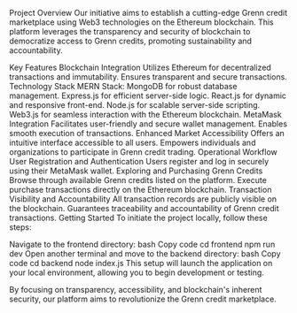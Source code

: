 Project Overview
Our initiative aims to establish a cutting-edge Grenn credit marketplace using Web3 technologies on the Ethereum blockchain. This platform leverages the transparency and security of blockchain to democratize access to Grenn credits, promoting sustainability and accountability.

Key Features
Blockchain Integration
Utilizes Ethereum for decentralized transactions and immutability.
Ensures transparent and secure transactions.
Technology Stack
MERN Stack:
MongoDB for robust database management.
Express.js for efficient server-side logic.
React.js for dynamic and responsive front-end.
Node.js for scalable server-side scripting.
Web3.js for seamless interaction with the Ethereum blockchain.
MetaMask Integration
Facilitates user-friendly and secure wallet management.
Enables smooth execution of transactions.
Enhanced Market Accessibility
Offers an intuitive interface accessible to all users.
Empowers individuals and organizations to participate in Grenn credit trading.
Operational Workflow
User Registration and Authentication
Users register and log in securely using their MetaMask wallet.
Exploring and Purchasing Grenn Credits
Browse through available Grenn credits listed on the platform.
Execute purchase transactions directly on the Ethereum blockchain.
Transaction Visibility and Accountability
All transaction records are publicly visible on the blockchain.
Guarantees traceability and accountability of Grenn credit transactions.
Getting Started
To initiate the project locally, follow these steps:

Navigate to the frontend directory:
bash
Copy code
cd frontend
npm run dev
Open another terminal and move to the backend directory:
bash
Copy code
cd backend
node index.js
This setup will launch the application on your local environment, allowing you to begin development or testing.

By focusing on transparency, accessibility, and blockchain's inherent security, our platform aims to revolutionize the Grenn credit marketplace.